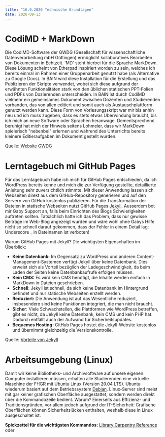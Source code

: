 ```yaml
---
title: "10.9.2020 Technische Grundlagen"
date: 2020-09-13
---
```

# CodiMD + MarkDown
Die CodiMD-Software der GWDG (Gesellschaft für wissenschaftliche Datenverarbeitung mbH Göttingen) ermöglicht kollaboratives Bearbeiten von Dokumenten in Echtzeit. 'MD' steht hierbei für die Sprache MarkDown. Diese Lösung scheint von Etherpad inspiriert worden zu sein, welches ich bereits einmal im Rahmen einer Gruppenarbeit genutzt habe (als Alternative zu Google Docs). In BAIN wird diese Installation für die Erstellung und das Publizieren der Skripte verwendet, wobei sich diese aufgrund der erwähnten Funktionalitäten stark von den üblichen statischen PPT-Folien und PDFs von Dozierenden unterscheiden. In BAIN ist durch CodiMD vielmehr ein gemeinsames Dokument zwischen Dozenten und Studierenden vorhanden, das von allen editiert und somit auch als Austauschplattform genutzt werden kann. Diese Form von Vorlesungsskript war mir bis anhin neu und ich muss zugeben, dass es stets etwas Überwindung braucht, bis ich mich an neue Software oder Sprachen heranwage. Dementsprechend beruhigt hat mich der Hinweis seitens Lohmeier, dass wir MarkDown spielerisch "nebenbei" erlernen und während des Unterrichts bereits kleinere Editieraufgaben im Dokument gestellt wurden. 

Quelle: [Website GWDG](https://info.gwdg.de/docs-dev/doku.php?id=de:services:email_collaboration:codimd)

# Lerntagebuch mi GitHub Pages
Für das Lerntagebuch habe ich mich für GitHub Pages entschieden, da ich WordPress bereits kenne und mich die zur Verfügung gestellte, detaillierte Anleitung sehr zuversichtlich stimmte. Mit dieser Anwendung lassen sich Webseiten direkt aus dem GitHub-Repository generieren und auf den Servern von GitHub kostenlos publizieren. Für die Transformation der Dateien in statische Webseiten nutzt GitHub Pages [Jekyll]( https://jekyllrb.com). Ausserdem bot mir Gaby Support an, falls beim Einrichten des Blogs Schwierigkeiten auftreten sollten. Tatsächlich hatte ich das Problem, dass nur gewisse Beiträge im Web-Blog angezeigt wurden und wäre wohl ohne Gabys Hilfe nicht so schnell darauf gekommen, dass der Fehler in einem Detail lag: Underscore _ in Dateinamen ist verboten! 

Warum GitHub Pages mit Jekyll? Die wichtigsten Eigenschaften im Überblick:
* **Keine Datenbank:** Im Gegensatz zu WordPress und anderen Content-Management-Systemen verfügt Jekyll über keine Datenbank. Dies erweist sich als Vorteil bezüglich der Ladegeschwindigkeit, da beim Laden der Seiten keine Datenbankaufrufe erfolgen müssen.
* **Kein CMS:** Es wird kein CMS benötigt, die Inhalte werden einfach in MarkDown in Dateien geschrieben.
* **Schnell:** Jekyll ist schnell, da sich keine Datenbank im Hintergrund befindet und nur statische Webseiten erstellt werden.
* **Reduziert:** Die Anwendung ist auf das Wesentliche reduziert, insbesondere sind keine Funktionen integriert, die man nicht braucht.
* **Sicher:** Viele Schwachstellen, die Plattformen wie WordPress betreffen, gibt es nicht, da Jekyll keine Datenbank, kein CMS und kein PHP hat. Dadurch entfällt auch der Aufwand für Sicherheitsupdates.
* **Bequemes Hosting:** GitHub Pages hostet die Jekyll-Website kostenlos und übernimmt gleichzeitig die Versionskontrolle.

Quelle: [Vorteile von Jekyll]( https://www.smashingmagazine.com/2014/08/build-blog-jekyll-github-pages/)


# Arbeitsumgebung (Linux)
Damit wir keine Bibliotheks- und Archivsoftware auf unsere eigenen Computer installieren müssen, erhalten alle Studierenden eine virtuelle Maschine der FHGR mit Ubuntu Linux (Version 20.04 LTS). Ubuntu wiederum basiert auf dem Betriebssystem [Debian]( https://www.debian.org). Linux-Server sind meist mit gar keiner grafischen Oberfläche ausgestattet, sondern werden direkt über die Kommandozeile bedient. Warum? Einerseits aus Effizienz- und Traditionsgründen, vor allem jedoch aufgrund der IT-Sicherheit: Grafische Oberflächen können Sicherheitslücken enthalten, weshalb diese in Linux ausgeschaltet ist. 

**Spickzettel für die wichtigsten Kommandos:** [Library Carpentry Reference]( https://librarycarpentry.org/lc-shell/reference.html) oder 

